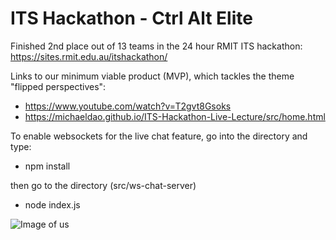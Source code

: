 # ITS Hackathon - Ctrl Alt Elite
Finished 2nd place out of 13 teams in the 24 hour RMIT ITS hackathon: https://sites.rmit.edu.au/itshackathon/ 

Links to our minimum viable product (MVP), which tackles the theme "flipped perspectives":  
- https://www.youtube.com/watch?v=T2gvt8Gsoks
- https://michaeldao.github.io/ITS-Hackathon-Live-Lecture/src/home.html

To enable websockets for the live chat feature, go into the directory and type:
- npm install

then go to the directory (src/ws-chat-server)
- node index.js

![Image of us](https://github.com/MichaelDao/Live-Lecture/blob/master/weWon.jpg)
